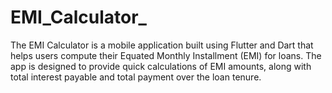 # EMI_Calculator_
The EMI Calculator is a mobile application built using Flutter and Dart that helps users compute their Equated Monthly Installment (EMI) for loans. The app is designed to provide quick calculations of EMI amounts, along with total interest payable and total payment over the loan tenure.
